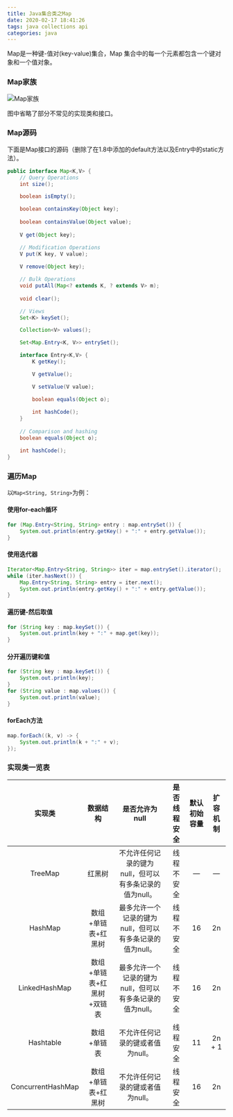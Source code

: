 ```yaml
---
title: Java集合类之Map
date: 2020-02-17 18:41:26
tags: java collections api
categories: java
---
```


Map是一种键-值对(key-value)集合，Map 集合中的每一个元素都包含一个键对象和一个值对象。

<!--more-->

### Map家族

![Map家族](/static/images/java-map-family.png)

图中省略了部分不常见的实现类和接口。

###  Map源码

下面是Map接口的源码（删除了在1.8中添加的default方法以及Entry中的static方法）。

```java
public interface Map<K,V> {
    // Query Operations
    int size();

    boolean isEmpty();

    boolean containsKey(Object key);
    
    boolean containsValue(Object value);
    
    V get(Object key);

    // Modification Operations   
    V put(K key, V value);
    
    V remove(Object key);

    // Bulk Operations    
    void putAll(Map<? extends K, ? extends V> m);
    
    void clear();

    // Views    
    Set<K> keySet();

    Collection<V> values();

    Set<Map.Entry<K, V>> entrySet();

    interface Entry<K,V> {
        K getKey();

        V getValue();

        V setValue(V value);

        boolean equals(Object o);
       
        int hashCode();
    }
    
    // Comparison and hashing   
    boolean equals(Object o);

    int hashCode();
}
```

### 遍历Map

以`Map<String, String>`为例：

#### 使用for-each循环

```java
for (Map.Entry<String, String> entry : map.entrySet()) {
	System.out.println(entry.getKey() + ":" + entry.getValue());
}
```

#### 使用迭代器

```java
Iterator<Map.Entry<String, String>> iter = map.entrySet().iterator();
while (iter.hasNext()) {
	Map.Entry<String, String> entry = iter.next();
	System.out.println(entry.getKey() + ":" + entry.getValue());
}
```

#### 遍历键-然后取值

```java
for (String key : map.keySet()) {
  	System.out.println(key + ":" + map.get(key));
}
```

#### 分开遍历键和值

```java
for (String key : map.keySet()) {
  	System.out.println(key);
}
for (String value : map.values()) {
  	System.out.println(value);
}
```

#### forEach方法

```java
map.forEach((k, v) -> {
  	System.out.println(k + ":" + v);
});
```

### 实现类一览表

|      实现类       |         数据结构          |                      是否允许为null                      | 是否线程安全 | 默认初始容量 | 扩容机制 |
| :---------------: | :-----------------------: | :------------------------------------------------------: | :----------: | :----------: | :------: |
|      TreeMap      |          红黑树           |  不允许任何记录的键为null，但可以有多条记录的值为null。  |  线程不安全  |      —       |    —     |
|      HashMap      |    数组+单链表+红黑树     | 最多允许一个记录的键为null，但可以有多条记录的值为null。 |  线程不安全  |      16      |    2n    |
|   LinkedHashMap   | 数组+单链表+红黑树+双链表 | 最多允许一个记录的键为null，但可以有多条记录的值为null。 |  线程不安全  |      16      |    2n    |
|     Hashtable     |        数组+单链表        |             不允许任何记录的键或者值为null。             |   线程安全   |      11      |  2n + 1  |
| ConcurrentHashMap |    数组+单链表+红黑树     |             不允许任何记录的键或者值为null。             |   线程安全   |      16      |    2n    |


